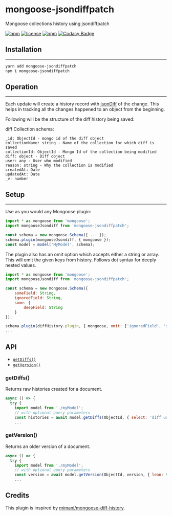 mongoose-jsondiffpatch
=============

Mongoose collections history using jsondiffpatch

[![npm](https://img.shields.io/npm/v/npm.svg)](https://www.npmjs.com/package/mongoose-jsondiffpatch)
[![license](https://img.shields.io/github/license/mashape/apistatus.svg)](https://github.com/t4nz/mongoose-jsondiffpatch/blob/master/LICENSE)
[![npm](https://img.shields.io/npm/dm/localeval.svg)](https://www.npmjs.com/package/mongoose-jsondiffpatch)
[![Codacy Badge](https://api.codacy.com/project/badge/Grade/5f0f54069d254079bdf9e5c71eb7debc)](https://www.codacy.com/app/t4nz/mongoose-jsondiffpatch?utm_source=github.com&amp;utm_medium=referral&amp;utm_content=t4nz/mongoose-jsondiffpatch&amp;utm_campaign=Badge_Grade)

## Installation
---------------
``` sh
yarn add mongoose-jsondiffpatch
npm i mongoose-jsondiffpatch
```

## Operation
---------------
Each update will create a history record with [jsonDiff](https://github.com/benjamine/jsondiffpatch) of the change. This helps in tracking all the changes happened to an object from the beginning.

Following will be the structure of the diff history being saved:


diff Collection schema:

```
_id: ObjectId - mongo id of the diff object
collectionName: string - Name of the collection for which diff is saved
collectionId: ObjectId - Mongo Id of the collection being modified
diff: object - Diff object
user: any - User who modified
reason: string - Why the collection is modified
createdAt: Date
updatedAt: Date
_v: number
```

## Setup
---------------
Use as you would any Mongoose plugin:

```js
import * as mongoose from 'mongoose';
import mongooseJsondiff from 'mongoose-jsondiffpatch';

const schema = new mongoose.Schema({ ... });
schema.plugin(mongooseJsondiff, { mongoose });
const model = model('MyModel', schema);
```

The plugin also has an omit option which accepts either a string or array. This will omit the given
keys from history. Follows dot syntax for deeply nested values.

```js
import * as mongoose from 'mongoose';
import mongooseJsondiff from 'mongoose-jsondiffpatch';

const schema = new mongoose.Schema({
    someField: String,
    ignoredField: String,
    some: {
        deepField: String
    }
});

schema.plugin(diffHistory.plugin, { mongoose, omit: ['ignoredField', 'some.deepField'] });
...
```

## API
* [`getDiffs()`](#getDiffs)
* [`getVersion()`](#getVersion)

### getDiffs()
Returns raw histories created for a document.


```js
async () => {
  try {
    import model from './myModel';
    // with optional query parameters
    const histories = await model.getDiffs(ObjectId, { select: 'diff user' });
    ...
```

### getVersion()
Returns an older version of a document.
```js
async () => {
  try {
    import model from './myModel';
    // with optional query parameters
    const version = await model.getVersion(ObjectId, version, { lean: true });
    ...
```

## Credits
This plugin is inspired by [mimani/mongoose-diff-history](https://github.com/mimani/mongoose-diff-history).
